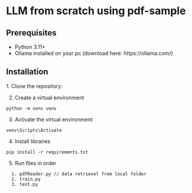 <h1>LLM from scratch using pdf-sample</h1>

<h2>Prerequisites</h2>
<ul>
  <li>Python 3.11+</li>
  <li>Ollama installed on your pc (download here: https://ollama.com/)</li>
</ul>

<h2>Installation</h2>
1. Clone the repository:

2. Create a virtual environment

```
python -m venv venv
```

3. Activate the virtual environment

```
venv\Scripts\Activate
```

4. Install libraries

```
pip install -r requirements.txt
```

5. Run files in order

```
  1. pdfReader.py // data retrievel from local folder
  2. train.py    
  3. test.py
```
